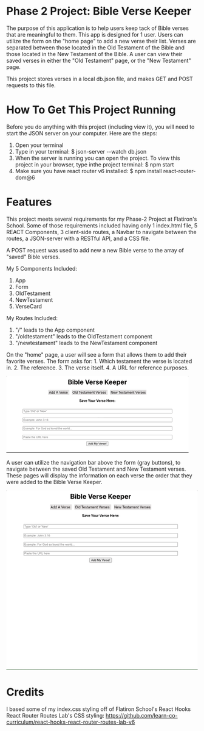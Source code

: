 # Phase 2 Project: Bible Verse Keeper

The purpose of this application is to help users keep tack of Bible verses that are meaningful to them. This app is designed for 1 user. Users can utilize the form on the "home page" to add a new verse their list. Verses are separated between those located in the Old Testament of the Bible and those located in the New Testament of the Bible. A user can view their saved verses in either the "Old Testament" page, or the "New Testament" page.

This project stores verses in a local db.json file, and makes GET and POST requests to this file.

# How To Get This Project Running
Before you do anything with this project (including view it), you will need to start the JSON server on your computer. Here are the steps:
1. Open your terminal
2. Type in your terminal: $ json-server --watch db.json
3. When the server is running you can open the project. To view this project in your browser, type inthe project terminal: $ npm start
4. Make sure you have react router v6 installed: $ npm install  react-router-dom@6

# Features
This project meets several requirements for my Phase-2 Project at Flatiron's School. Some of those requirements included having only 1 index.html file, 5 REACT Components, 3 client-side routes, a Navbar to navigate between the routes, a JSON-server with a RESTful API, and a CSS file.

A POST request was used to add new a new Bible verse to the array of "saved" Bible verses.

My 5 Components Included:
1. App
2. Form
3. OldTestament
4. NewTestament
5. VerseCard

My Routes Included:
1. "/" leads to the App component
2. "/oldtestament" leads to the OldTestament component
3. "/newtestament" leads to the NewTestament component

On the "home" page, a user will see a form that allows them to add their favorite verses. The form asks for: 1. Which testament the verse is located in. 2. The reference. 3. The verse itself. 4. A URL for reference purposes.

![Form Demo](https://github.com/DeborahKurz/phase-2-project/blob/main/READMEGifs/form.gif)


A user can utilize the navigation bar above the form (gray buttons), to navigate between the saved Old Testament and New Testament verses. These pages will display the information on each verse the order that they were added to the Bible Verse Keeper.

![Navigation Bar and Pages Demo](https://github.com/DeborahKurz/phase-2-project/blob/main/READMEGifs/navBar.gif)


# Credits

I based some of my index.css styling off of Flatiron School's React Hooks React Router Routes Lab's CSS styling:
https://github.com/learn-co-curriculum/react-hooks-react-router-routes-lab-v6